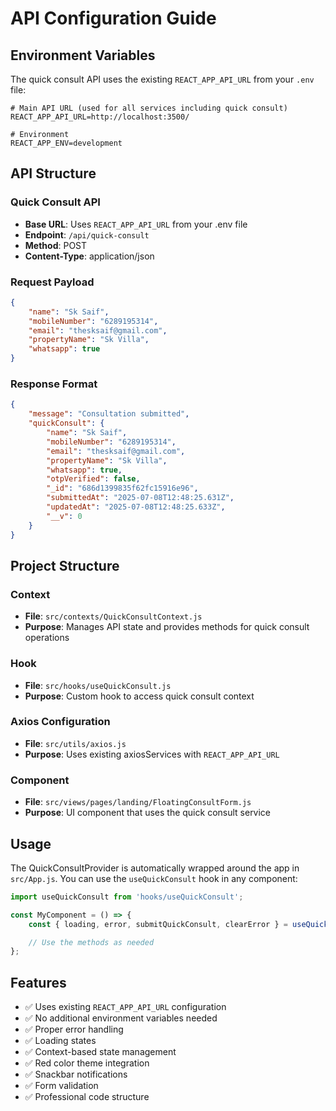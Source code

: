 # API Configuration Guide

## Environment Variables

The quick consult API uses the existing `REACT_APP_API_URL` from your `.env` file:

```env
# Main API URL (used for all services including quick consult)
REACT_APP_API_URL=http://localhost:3500/

# Environment
REACT_APP_ENV=development
```

## API Structure

### Quick Consult API

-   **Base URL**: Uses `REACT_APP_API_URL` from your .env file
-   **Endpoint**: `/api/quick-consult`
-   **Method**: POST
-   **Content-Type**: application/json

### Request Payload

```json
{
    "name": "Sk Saif",
    "mobileNumber": "6289195314",
    "email": "thesksaif@gmail.com",
    "propertyName": "Sk Villa",
    "whatsapp": true
}
```

### Response Format

```json
{
    "message": "Consultation submitted",
    "quickConsult": {
        "name": "Sk Saif",
        "mobileNumber": "6289195314",
        "email": "thesksaif@gmail.com",
        "propertyName": "Sk Villa",
        "whatsapp": true,
        "otpVerified": false,
        "_id": "686d1399835f62fc15916e96",
        "submittedAt": "2025-07-08T12:48:25.631Z",
        "updatedAt": "2025-07-08T12:48:25.633Z",
        "__v": 0
    }
}
```

## Project Structure

### Context

-   **File**: `src/contexts/QuickConsultContext.js`
-   **Purpose**: Manages API state and provides methods for quick consult operations

### Hook

-   **File**: `src/hooks/useQuickConsult.js`
-   **Purpose**: Custom hook to access quick consult context

### Axios Configuration

-   **File**: `src/utils/axios.js`
-   **Purpose**: Uses existing axiosServices with `REACT_APP_API_URL`

### Component

-   **File**: `src/views/pages/landing/FloatingConsultForm.js`
-   **Purpose**: UI component that uses the quick consult service

## Usage

The QuickConsultProvider is automatically wrapped around the app in `src/App.js`. You can use the `useQuickConsult` hook in any component:

```javascript
import useQuickConsult from 'hooks/useQuickConsult';

const MyComponent = () => {
    const { loading, error, submitQuickConsult, clearError } = useQuickConsult();

    // Use the methods as needed
};
```

## Features

-   ✅ Uses existing `REACT_APP_API_URL` configuration
-   ✅ No additional environment variables needed
-   ✅ Proper error handling
-   ✅ Loading states
-   ✅ Context-based state management
-   ✅ Red color theme integration
-   ✅ Snackbar notifications
-   ✅ Form validation
-   ✅ Professional code structure
